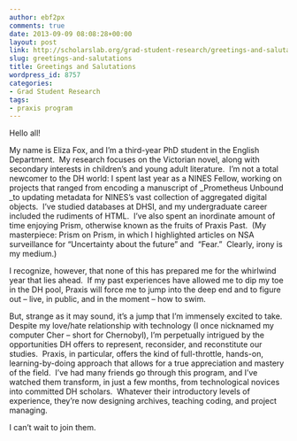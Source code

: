 ```yaml
---
author: ebf2px
comments: true
date: 2013-09-09 08:08:28+00:00
layout: post
link: http://scholarslab.org/grad-student-research/greetings-and-salutations/
slug: greetings-and-salutations
title: Greetings and Salutations
wordpress_id: 8757
categories:
- Grad Student Research
tags:
- praxis program
---
```


Hello all!

My name is Eliza Fox, and I’m a third-year PhD student in the English Department.  My research focuses on the Victorian novel, along with secondary interests in children’s and young adult literature.  I’m not a total newcomer to the DH world: I spent last year as a NINES Fellow, working on projects that ranged from encoding a manuscript of _Prometheus Unbound _to updating metadata for NINES’s vast collection of aggregated digital objects.  I’ve studied databases at DHSI, and my undergraduate career included the rudiments of HTML.  I’ve also spent an inordinate amount of time enjoying Prism, otherwise known as the fruits of Praxis Past.  (My masterpiece: Prism on Prism, in which I highlighted articles on NSA surveillance for “Uncertainty about the future” and  “Fear.”  Clearly, irony is my medium.)

I recognize, however, that none of this has prepared me for the whirlwind year that lies ahead.  If my past experiences have allowed me to dip my toe in the DH pool, Praxis will force me to jump into the deep end and to figure out – live, in public, and in the moment – how to swim.

But, strange as it may sound, it’s a jump that I’m immensely excited to take.  Despite my love/hate relationship with technology (I once nicknamed my computer Cher – short for Chernobyl), I’m perpetually intrigued by the opportunities DH offers to represent, reconsider, and reconstitute our studies.  Praxis, in particular, offers the kind of full-throttle, hands-on, learning-by-doing approach that allows for a true appreciation and mastery of the field.  I’ve had many friends go through this program, and I’ve watched them transform, in just a few months, from technological novices into committed DH scholars.  Whatever their introductory levels of experience, they’re now designing archives, teaching coding, and project managing.

I can’t wait to join them.
